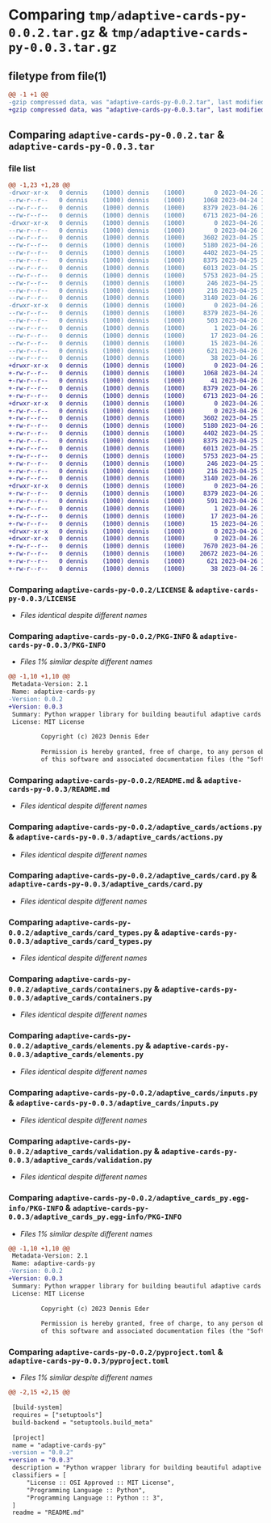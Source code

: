 # Comparing `tmp/adaptive-cards-py-0.0.2.tar.gz` & `tmp/adaptive-cards-py-0.0.3.tar.gz`

## filetype from file(1)

```diff
@@ -1 +1 @@
-gzip compressed data, was "adaptive-cards-py-0.0.2.tar", last modified: Wed Apr 26 19:04:42 2023, max compression
+gzip compressed data, was "adaptive-cards-py-0.0.3.tar", last modified: Wed Apr 26 19:07:57 2023, max compression
```

## Comparing `adaptive-cards-py-0.0.2.tar` & `adaptive-cards-py-0.0.3.tar`

### file list

```diff
@@ -1,23 +1,28 @@
-drwxr-xr-x   0 dennis    (1000) dennis    (1000)        0 2023-04-26 19:04:42.552104 adaptive-cards-py-0.0.2/
--rw-r--r--   0 dennis    (1000) dennis    (1000)     1068 2023-04-24 18:32:53.000000 adaptive-cards-py-0.0.2/LICENSE
--rw-r--r--   0 dennis    (1000) dennis    (1000)     8379 2023-04-26 19:04:42.542104 adaptive-cards-py-0.0.2/PKG-INFO
--rw-r--r--   0 dennis    (1000) dennis    (1000)     6713 2023-04-26 17:52:15.000000 adaptive-cards-py-0.0.2/README.md
-drwxr-xr-x   0 dennis    (1000) dennis    (1000)        0 2023-04-26 19:04:42.542104 adaptive-cards-py-0.0.2/adaptive_cards/
--rw-r--r--   0 dennis    (1000) dennis    (1000)        0 2023-04-26 18:21:59.000000 adaptive-cards-py-0.0.2/adaptive_cards/__init__.py
--rw-r--r--   0 dennis    (1000) dennis    (1000)     3602 2023-04-25 16:45:04.000000 adaptive-cards-py-0.0.2/adaptive_cards/actions.py
--rw-r--r--   0 dennis    (1000) dennis    (1000)     5180 2023-04-26 18:03:04.000000 adaptive-cards-py-0.0.2/adaptive_cards/card.py
--rw-r--r--   0 dennis    (1000) dennis    (1000)     4402 2023-04-25 16:45:04.000000 adaptive-cards-py-0.0.2/adaptive_cards/card_types.py
--rw-r--r--   0 dennis    (1000) dennis    (1000)     8375 2023-04-25 16:45:04.000000 adaptive-cards-py-0.0.2/adaptive_cards/containers.py
--rw-r--r--   0 dennis    (1000) dennis    (1000)     6013 2023-04-25 16:45:04.000000 adaptive-cards-py-0.0.2/adaptive_cards/elements.py
--rw-r--r--   0 dennis    (1000) dennis    (1000)     5753 2023-04-25 16:45:04.000000 adaptive-cards-py-0.0.2/adaptive_cards/inputs.py
--rw-r--r--   0 dennis    (1000) dennis    (1000)      246 2023-04-25 16:45:04.000000 adaptive-cards-py-0.0.2/adaptive_cards/interface.py
--rw-r--r--   0 dennis    (1000) dennis    (1000)      216 2023-04-25 16:45:04.000000 adaptive-cards-py-0.0.2/adaptive_cards/utils.py
--rw-r--r--   0 dennis    (1000) dennis    (1000)     3140 2023-04-26 17:52:15.000000 adaptive-cards-py-0.0.2/adaptive_cards/validation.py
-drwxr-xr-x   0 dennis    (1000) dennis    (1000)        0 2023-04-26 19:04:42.542104 adaptive-cards-py-0.0.2/adaptive_cards_py.egg-info/
--rw-r--r--   0 dennis    (1000) dennis    (1000)     8379 2023-04-26 19:04:42.000000 adaptive-cards-py-0.0.2/adaptive_cards_py.egg-info/PKG-INFO
--rw-r--r--   0 dennis    (1000) dennis    (1000)      503 2023-04-26 19:04:42.000000 adaptive-cards-py-0.0.2/adaptive_cards_py.egg-info/SOURCES.txt
--rw-r--r--   0 dennis    (1000) dennis    (1000)        1 2023-04-26 19:04:42.000000 adaptive-cards-py-0.0.2/adaptive_cards_py.egg-info/dependency_links.txt
--rw-r--r--   0 dennis    (1000) dennis    (1000)       17 2023-04-26 19:04:42.000000 adaptive-cards-py-0.0.2/adaptive_cards_py.egg-info/requires.txt
--rw-r--r--   0 dennis    (1000) dennis    (1000)       15 2023-04-26 19:04:42.000000 adaptive-cards-py-0.0.2/adaptive_cards_py.egg-info/top_level.txt
--rw-r--r--   0 dennis    (1000) dennis    (1000)      621 2023-04-26 19:04:22.000000 adaptive-cards-py-0.0.2/pyproject.toml
--rw-r--r--   0 dennis    (1000) dennis    (1000)       38 2023-04-26 19:04:42.552104 adaptive-cards-py-0.0.2/setup.cfg
+drwxr-xr-x   0 dennis    (1000) dennis    (1000)        0 2023-04-26 19:07:57.572086 adaptive-cards-py-0.0.3/
+-rw-r--r--   0 dennis    (1000) dennis    (1000)     1068 2023-04-24 18:32:53.000000 adaptive-cards-py-0.0.3/LICENSE
+-rw-r--r--   0 dennis    (1000) dennis    (1000)       41 2023-04-26 19:07:24.000000 adaptive-cards-py-0.0.3/MANIFEST.in
+-rw-r--r--   0 dennis    (1000) dennis    (1000)     8379 2023-04-26 19:07:57.572086 adaptive-cards-py-0.0.3/PKG-INFO
+-rw-r--r--   0 dennis    (1000) dennis    (1000)     6713 2023-04-26 17:52:15.000000 adaptive-cards-py-0.0.3/README.md
+drwxr-xr-x   0 dennis    (1000) dennis    (1000)        0 2023-04-26 19:07:57.572086 adaptive-cards-py-0.0.3/adaptive_cards/
+-rw-r--r--   0 dennis    (1000) dennis    (1000)        0 2023-04-26 18:21:59.000000 adaptive-cards-py-0.0.3/adaptive_cards/__init__.py
+-rw-r--r--   0 dennis    (1000) dennis    (1000)     3602 2023-04-25 16:45:04.000000 adaptive-cards-py-0.0.3/adaptive_cards/actions.py
+-rw-r--r--   0 dennis    (1000) dennis    (1000)     5180 2023-04-26 18:03:04.000000 adaptive-cards-py-0.0.3/adaptive_cards/card.py
+-rw-r--r--   0 dennis    (1000) dennis    (1000)     4402 2023-04-25 16:45:04.000000 adaptive-cards-py-0.0.3/adaptive_cards/card_types.py
+-rw-r--r--   0 dennis    (1000) dennis    (1000)     8375 2023-04-25 16:45:04.000000 adaptive-cards-py-0.0.3/adaptive_cards/containers.py
+-rw-r--r--   0 dennis    (1000) dennis    (1000)     6013 2023-04-25 16:45:04.000000 adaptive-cards-py-0.0.3/adaptive_cards/elements.py
+-rw-r--r--   0 dennis    (1000) dennis    (1000)     5753 2023-04-25 16:45:04.000000 adaptive-cards-py-0.0.3/adaptive_cards/inputs.py
+-rw-r--r--   0 dennis    (1000) dennis    (1000)      246 2023-04-25 16:45:04.000000 adaptive-cards-py-0.0.3/adaptive_cards/interface.py
+-rw-r--r--   0 dennis    (1000) dennis    (1000)      216 2023-04-25 16:45:04.000000 adaptive-cards-py-0.0.3/adaptive_cards/utils.py
+-rw-r--r--   0 dennis    (1000) dennis    (1000)     3140 2023-04-26 17:52:15.000000 adaptive-cards-py-0.0.3/adaptive_cards/validation.py
+drwxr-xr-x   0 dennis    (1000) dennis    (1000)        0 2023-04-26 19:07:57.572086 adaptive-cards-py-0.0.3/adaptive_cards_py.egg-info/
+-rw-r--r--   0 dennis    (1000) dennis    (1000)     8379 2023-04-26 19:07:57.000000 adaptive-cards-py-0.0.3/adaptive_cards_py.egg-info/PKG-INFO
+-rw-r--r--   0 dennis    (1000) dennis    (1000)      591 2023-04-26 19:07:57.000000 adaptive-cards-py-0.0.3/adaptive_cards_py.egg-info/SOURCES.txt
+-rw-r--r--   0 dennis    (1000) dennis    (1000)        1 2023-04-26 19:07:57.000000 adaptive-cards-py-0.0.3/adaptive_cards_py.egg-info/dependency_links.txt
+-rw-r--r--   0 dennis    (1000) dennis    (1000)       17 2023-04-26 19:07:57.000000 adaptive-cards-py-0.0.3/adaptive_cards_py.egg-info/requires.txt
+-rw-r--r--   0 dennis    (1000) dennis    (1000)       15 2023-04-26 19:07:57.000000 adaptive-cards-py-0.0.3/adaptive_cards_py.egg-info/top_level.txt
+drwxr-xr-x   0 dennis    (1000) dennis    (1000)        0 2023-04-26 19:07:57.562086 adaptive-cards-py-0.0.3/examples/
+drwxr-xr-x   0 dennis    (1000) dennis    (1000)        0 2023-04-26 19:07:57.572086 adaptive-cards-py-0.0.3/examples/simple_card/
+-rw-r--r--   0 dennis    (1000) dennis    (1000)     7670 2023-04-26 17:52:15.000000 adaptive-cards-py-0.0.3/examples/simple_card/simple_card.jpg
+-rw-r--r--   0 dennis    (1000) dennis    (1000)    20672 2023-04-26 17:52:15.000000 adaptive-cards-py-0.0.3/examples/simple_card/simple_card_2.jpg
+-rw-r--r--   0 dennis    (1000) dennis    (1000)      621 2023-04-26 19:07:41.000000 adaptive-cards-py-0.0.3/pyproject.toml
+-rw-r--r--   0 dennis    (1000) dennis    (1000)       38 2023-04-26 19:07:57.572086 adaptive-cards-py-0.0.3/setup.cfg
```

### Comparing `adaptive-cards-py-0.0.2/LICENSE` & `adaptive-cards-py-0.0.3/LICENSE`

 * *Files identical despite different names*

### Comparing `adaptive-cards-py-0.0.2/PKG-INFO` & `adaptive-cards-py-0.0.3/PKG-INFO`

 * *Files 1% similar despite different names*

```diff
@@ -1,10 +1,10 @@
 Metadata-Version: 2.1
 Name: adaptive-cards-py
-Version: 0.0.2
+Version: 0.0.3
 Summary: Python wrapper library for building beautiful adaptive cards
 License: MIT License
         
         Copyright (c) 2023 Dennis Eder
         
         Permission is hereby granted, free of charge, to any person obtaining a copy
         of this software and associated documentation files (the "Software"), to deal
```

### Comparing `adaptive-cards-py-0.0.2/README.md` & `adaptive-cards-py-0.0.3/README.md`

 * *Files identical despite different names*

### Comparing `adaptive-cards-py-0.0.2/adaptive_cards/actions.py` & `adaptive-cards-py-0.0.3/adaptive_cards/actions.py`

 * *Files identical despite different names*

### Comparing `adaptive-cards-py-0.0.2/adaptive_cards/card.py` & `adaptive-cards-py-0.0.3/adaptive_cards/card.py`

 * *Files identical despite different names*

### Comparing `adaptive-cards-py-0.0.2/adaptive_cards/card_types.py` & `adaptive-cards-py-0.0.3/adaptive_cards/card_types.py`

 * *Files identical despite different names*

### Comparing `adaptive-cards-py-0.0.2/adaptive_cards/containers.py` & `adaptive-cards-py-0.0.3/adaptive_cards/containers.py`

 * *Files identical despite different names*

### Comparing `adaptive-cards-py-0.0.2/adaptive_cards/elements.py` & `adaptive-cards-py-0.0.3/adaptive_cards/elements.py`

 * *Files identical despite different names*

### Comparing `adaptive-cards-py-0.0.2/adaptive_cards/inputs.py` & `adaptive-cards-py-0.0.3/adaptive_cards/inputs.py`

 * *Files identical despite different names*

### Comparing `adaptive-cards-py-0.0.2/adaptive_cards/validation.py` & `adaptive-cards-py-0.0.3/adaptive_cards/validation.py`

 * *Files identical despite different names*

### Comparing `adaptive-cards-py-0.0.2/adaptive_cards_py.egg-info/PKG-INFO` & `adaptive-cards-py-0.0.3/adaptive_cards_py.egg-info/PKG-INFO`

 * *Files 1% similar despite different names*

```diff
@@ -1,10 +1,10 @@
 Metadata-Version: 2.1
 Name: adaptive-cards-py
-Version: 0.0.2
+Version: 0.0.3
 Summary: Python wrapper library for building beautiful adaptive cards
 License: MIT License
         
         Copyright (c) 2023 Dennis Eder
         
         Permission is hereby granted, free of charge, to any person obtaining a copy
         of this software and associated documentation files (the "Software"), to deal
```

### Comparing `adaptive-cards-py-0.0.2/pyproject.toml` & `adaptive-cards-py-0.0.3/pyproject.toml`

 * *Files 1% similar despite different names*

```diff
@@ -2,15 +2,15 @@
 
 [build-system]
 requires = ["setuptools"]
 build-backend = "setuptools.build_meta"
 
 [project]
 name = "adaptive-cards-py"
-version = "0.0.2"
+version = "0.0.3"
 description = "Python wrapper library for building beautiful adaptive cards"
 classifiers = [
     "License :: OSI Approved :: MIT License",
     "Programming Language :: Python",
     "Programming Language :: Python :: 3",
 ]
 readme = "README.md"
```

